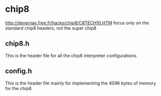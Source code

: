 # chip8

http://devernay.free.fr/hacks/chip8/C8TECH10.HTM
focus only on the standard chip8 headers, not the super chip8

## chip8.h

This is the header file for all the  chip8 interpreter configurations.

## config.h

This is the header file mainly for implementing the 4096 bytes of memory for the chip8.
